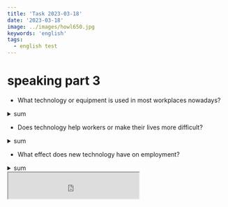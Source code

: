```yaml
---
title: 'Task 2023-03-18'
date: '2023-03-18'
image: ../images/howl650.jpg
keywords: 'english'
tags:
  - english test
---
```


# speaking part 3

- What technology or equipment is used in most workplaces nowadays?
<details><summary>sum</summary>
In most workplaces people use equipment such as computers, phones, printers, fac machines and photocopiers. I think the computer is probably the most essential piece of equipment because we rely on it for almost everything: communicating by email, writing reports, organising data, and finding information on the internet.
</details>

- Does technology help workers or make their lives more difficult?
<details><summary>sum</summary>
Technology definitely helps workers because it makes many tasks so much easier. For example, email is such a useful tool for communication between employees in different offices, or even in diffeent countries. On the other hand, technology can make life more difficult, especially when it goes wrong. It causes a lot of stress when the Internet is dow or a computer crashes.
</details>

- What effect does new technology have on employment?
<details><summary>sum</summary>
I think technology is often responsible for people losing their jobs. Machines have replaced people in areas like manufacturing and agriculture, and whenever a new technology is introduced, there are redundancies. At the same time, jobs might be created thanks to a new technology; for example, there would be no computer programmers if the computer hadn't invented.
</details>

<iframe width="300" height="60" src="https://vocaroo.com/embed/1oDELdSGk1ag?autoplay=0" frameborder="1"></iframe>
